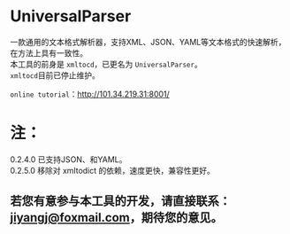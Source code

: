 # UniversalParser
一款通用的文本格式解析器，支持XML、JSON、YAML等文本格式的快速解析，在方法上具有一致性。  
本工具的前身是 `xmltocd`，已更名为 `UniversalParser`。  
`xmltocd`目前已停止维护。  

`online tutorial`：http://101.34.219.31:8001/  

# 注：
0.2.4.0 已支持JSON、和YAML。    
0.2.5.0 移除对 xmltodict 的依赖，速度更快，兼容性更好。  

## 若您有意参与本工具的开发，请直接联系：jiyangj@foxmail.com，期待您的意见。
